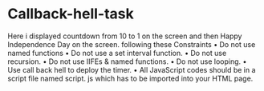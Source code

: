 # Callback-hell-task
Here i displayed  countdown from 10 to 1 on the screen and then Happy Independence Day on the screen.
following these Constraints
• Do not use named functions
• Do not use a set interval function.
• Do not use recursion.
• Do not use IIFEs & named functions.
• Do not use looping.
• Use call back hell to deploy the timer.
• All JavaScript codes should be in a script file named script. js which has to be imported into your HTML page.
